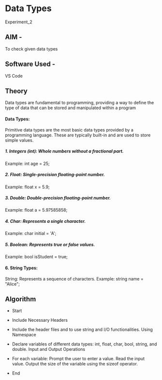 # Data Types
Experiment_2
## AIM - 
To check given data types
## Software Used - 
VS Code
## Theory
Data types are fundamental to programming, providing a way to define the type of data that can be stored and manipulated within a program

#### Data Types:
Primitive data types are the most basic data types provided by a programming language. These are typically built-in and are used to store simple values.

##### 1. Integers (int): Whole numbers without a fractional part.
Example: int age = 25;

##### 2. Float: Single-precision floating-point number.
Example: float x = 5.9;

##### 3. Double: Double-precision floating-point number.
Example: float a = 5.97585858;


##### 4. Char: Represents a single character.
Example: char initial = 'A';

##### 5. Boolean: Represents true or false values.
Example: bool isStudent = true;

#### 6. String Types:
String: Represents a sequence of characters.
Example: string name = "Alice";

## Algorithm 

* Start

* Include Necessary Headers

* Include the header files <string> and <iostream> to use string and I/O functionalities.
 Using Namespace

*  Declare variables of different data types: int, float, char, bool, string, and double.
   Input and Output Operations

* For each variable:
Prompt the user to enter a value.
Read the input value.
Output the size of the variable using the sizeof operator.
* End
